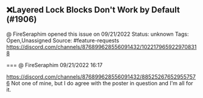 ## ❌Layered Lock Blocks Don't Work by Default (#1906)
@ FireSeraphim opened this issue on 09/21/2022
Status: unknown
Tags: Open,Unassigned
Source: #feature-requests https://discord.com/channels/876899628556091432/1022179659229708318


=== @ FireSeraphim 09/21/2022 16:17

https://discord.com/channels/876899628556091432/885252676529557576
Not one of mine, but I do agree with the poster in question and I'm all for it.
